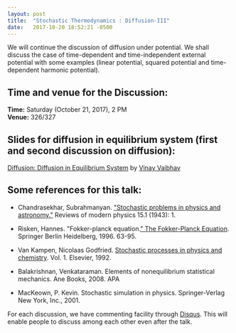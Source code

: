 ```yaml
---
layout: post
title:  "Stochastic Thermodynamics : Diffusion-III"
date:   2017-10-20 18:52:21 -0500
---
```


 

We will continue the discussion of diffusion under potential. We shall discuss the case of time-dependent and time-independent external potential with some examples (linear potential, squared potential and time-dependent harmonic potential).
  


## Time and venue for the Discussion:
**Time:** Saturday (October 21, 2017), 2 PM  
**Venue:** 326/327 



## Slides for diffusion in equilibrium system (first and second discussion on diffusion):
[Diffusion: Diffusion in Equilibrium System](https://www.imsc.res.in/~vinayv/discussion/diffusion_Updated.pdf) by [Vinay Vaibhav](https://www.imsc.res.in/~vinayv/)



## Some references for this talk:

* Chandrasekhar, Subrahmanyan. ["Stochastic problems in physics and astronomy."](https://journals.aps.org/rmp/abstract/10.1103/RevModPhys.15.1) Reviews of modern physics 15.1 (1943): 1.

* Risken, Hannes. "Fokker-planck equation.[" The Fokker-Planck Equation](https://link.springer.com/chapter/10.1007/978-3-642-61544-3_4). Springer Berlin Heidelberg, 1996. 63-95.

* Van Kampen, Nicolaas Godfried. [Stochastic processes in physics and chemistry](https://books.google.co.in/books?hl=en&lr=&id=3e7XbMoJzmoC&oi=fnd&pg=PP2&dq=van+kampen+stochastic+processes+in+physics&ots=Ads9r_tdrO&sig=qm0CSshu6JUKsP9cHgkkVO_u-9g#v=onepage&q=van%20kampen%20stochastic%20processes%20in%20physics&f=false). Vol. 1. Elsevier, 1992.

* Balakrishnan, Venkataraman. Elements of nonequilibrium statistical mechanics. Ane Books, 2008.
APA	

* MacKeown, P. Kevin. Stochastic simulation in physics. Springer-Verlag New York, Inc., 2001.







For each discussion, we have commenting facility through [Disqus](https://disqus.com/). This will enable people to discuss among each other even after the talk.

